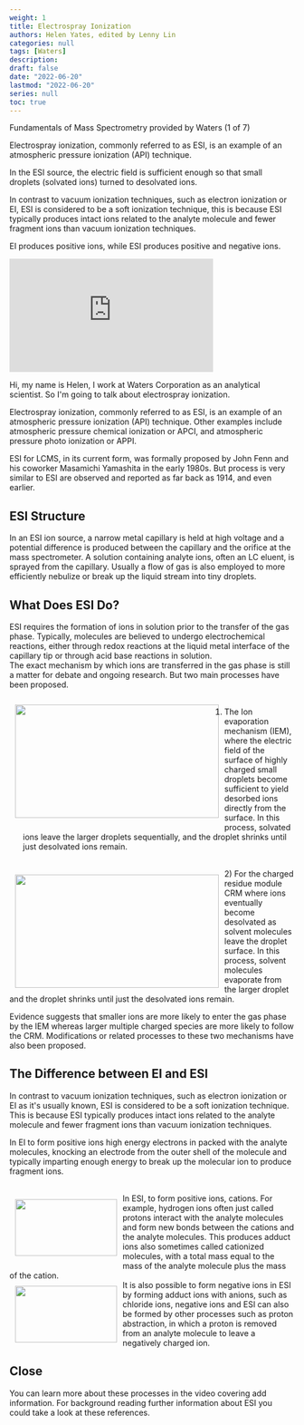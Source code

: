 ```yaml
---
weight: 1
title: Electrospray Ionization
authors: Helen Yates, edited by Lenny Lin
categories: null
tags: [Waters]
description: 
draft: false
date: "2022-06-20"
lastmod: "2022-06-20"
series: null
toc: true
---
```

Fundamentals of Mass Spectrometry provided by Waters (1 of 7)  

Electrospray ionization, commonly referred to as ESI, is an example of an atmospheric pressure ionization (API) technique.  

In the ESI source, the electric field is sufficient enough so that small droplets (solvated ions) turned to desolvated ions.  

In contrast to vacuum ionization techniques, such as electron ionization or EI, ESI is considered to be a soft ionization technique, this is because ESI typically produces intact ions related to the analyte molecule and fewer fragment ions than vacuum ionization techniques.  

EI produces positive ions, while ESI produces positive and negative ions.  

<iframe width="360" height="200" src="https://www.youtube.com/embed/9AWBAI-Owzk?list=PL6yA4jv5tA-k9_2NVxm5jlzpZV_aW59DT" title="Fundamentals of Mass Spectrometry (MS) (1 of 7) - Electrospray Ionisation" frameborder="0" allow="accelerometer; autoplay; clipboard-write; encrypted-media; gyroscope; picture-in-picture" allowfullscreen></iframe>

<!--more-->

Hi, my name is Helen, I work at Waters Corporation as an analytical scientist. So I'm going to talk about electrospray ionization.  

Electrospray ionization, commonly referred to as ESI, is an example of an atmospheric pressure ionization (API) technique. Other examples include atmospheric pressure chemical ionization or APCI, and atmospheric pressure photo ionization or APPI. 

ESI for LCMS, in its current form, was formally proposed by John Fenn and his coworker Masamichi Yamashita in the early 1980s. But process is very similar to ESI are observed and reported as far back as 1914, and even earlier.   

## ESI Structure  

In an ESI ion source, a narrow metal capillary is held at high voltage and a potential difference is produced between the capillary and the orifice at the mass spectrometer.  A solution containing analyte ions, often an LC eluent, is sprayed from the capillary. Usually a flow of gas is also employed to more efficiently nebulize or break up the liquid stream into tiny droplets.  

## What Does ESI Do?

ESI requires the formation of ions in solution prior to the transfer of the gas phase. Typically, molecules are believed to undergo electrochemical reactions, either through redox reactions at the liquid metal interface of the capillary tip or through acid base reactions in solution.   
The exact mechanism by which ions are transferred in the gas phase is still a matter for debate and ongoing research. But two main processes have been proposed.   
<br>
<img width ="360" height= "200" src = "/docs/images/Screenshot 2022-06-20 191340.png" style ="float: left" HSPACE="10" VSPACE="10"/>
1) The Ion evaporation mechanism (IEM), where the electric field of the surface of highly charged small droplets become sufficient to yield desorbed ions directly from the surface. In this process, solvated ions leave the larger droplets sequentially, and the droplet shrinks until just desolvated ions remain.

<br>
<img width ="360" height= "200" src = "/docs/images/Screenshot 2022-06-20 191511.png" style ="float: left" HSPACE="10" VSPACE="10"/>
2) For the charged residue module CRM where ions eventually become desolvated as solvent molecules leave the droplet surface. In this process, solvent molecules evaporate from the larger droplet and the droplet shrinks until just the desolvated ions remain.   

Evidence suggests that smaller ions are more likely to enter the gas phase by the IEM whereas larger multiple charged species are more likely to follow the CRM.  Modifications or related processes to these two mechanisms have also been proposed. 


## The Difference between EI and ESI
In contrast to vacuum ionization techniques, such as electron ionization or EI as it's usually known, ESI is considered to be a soft ionization technique. This is because ESI typically produces intact ions related to the analyte molecule and fewer fragment ions than vacuum ionization techniques.

In EI to form positive ions high energy electrons in packed with the analyte molecules, knocking an electrode from the outer shell of the molecule and typically imparting enough energy to break up the molecular ion to produce fragment ions.  

<br>  
<img width ="180" height= "100" src = "/docs/images/Screenshot 2022-06-20 185053.png" style ="float: left" HSPACE="10" VSPACE="10"/>
In ESI, to form positive ions, cations. For example, hydrogen ions often just called protons interact with the analyte molecules and form new bonds between the cations and the analyte molecules. This produces adduct ions also sometimes called cationized molecules, with a total mass equal to the mass of the analyte molecule plus the mass of the cation.  

<br>  
<img width ="180" height= "100" src = "/docs/images/Screenshot 2022-06-20 190454.png" style ="float: left" HSPACE="10" VSPACE="10"/>
It is also possible to form negative ions in ESI by forming adduct ions with anions, such as chloride ions, negative ions and ESI can also be formed by other processes such as proton abstraction, in which a proton is removed from an analyte molecule to leave a negatively charged ion.  


## Close
You can learn more about these processes in the video covering add information. For background reading further information about ESI you could take a look at these references.
